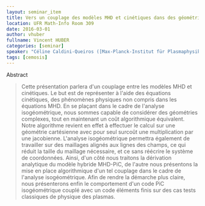 ```yaml
---
layout: seminar_item
title: Vers un couplage des modèles MHD et cinétiques dans des géométries complexes.
location: UFR Math-Info Room 309
date: 2016-03-01
author: vhuber
fullname: Vincent HUBER
categories: [seminar]
speaker: "Céline Caldini-Queiros ([Max-Planck-Institut für Plasmaphysik](http://www.ipp.mpg.de/), München)"
tags: [cemosis]
---
```


Abstract

> Cette présentation parlera d'un couplage entre les modèles MHD et cinétiques. Le but est de représenter à l'aide des équations cinétiques, des phénomènes physiques non compris dans les équations MHD. En se plaçant dans le cadre de l'analyse isogéométrique, nous sommes capable de considérer des géométries complexes, tout en maintenant un coût algorithmique équivalent. Notre algorithme revient en effet à effectuer le calcul sur une géométrie cartésienne avec pour seul surcoût une multiplication par une jacobienne. L'analyse isogéométrique permettra également de travailler sur des maillages alignés aux lignes des champs, ce qui réduit la taille du maillage nécessaire, et ce sans réécrire le système de coordonnées. Ainsi, d'un côté nous traitons la dérivation analytique du modèle hybride MHD-PiC, de l'autre nous présentons la mise en place algorithmique d'un tel couplage dans le cadre de l'analyse isogéométrique. Afin de rendre la démarche plus claire, nous présenterons enfin le comportement d'un code PiC isogéométrique couplé avec un code éléments finis sur des cas tests classiques de physique des plasmas.

